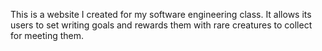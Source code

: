 This is a website I created for my software engineering class. It allows its users to set writing goals and rewards them with rare creatures to collect for meeting them.
